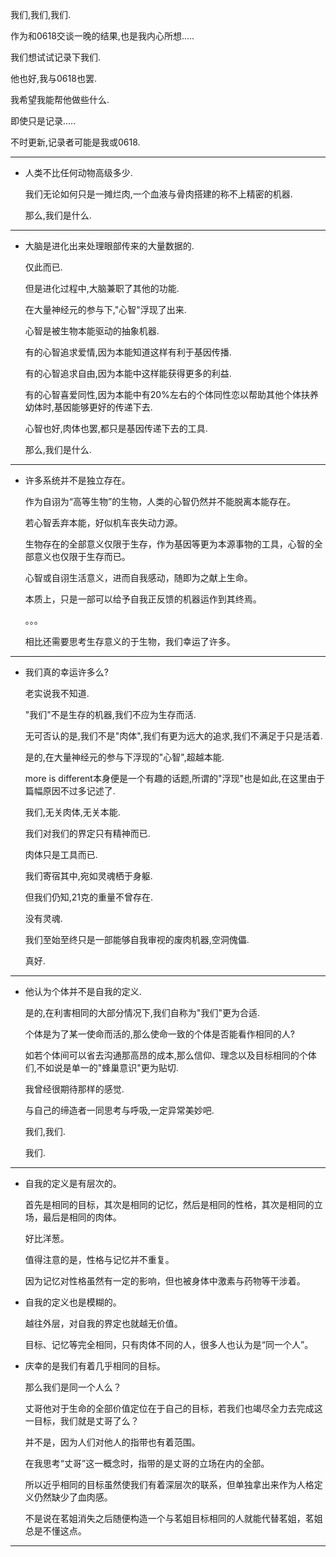 我们,我们,我们.


作为和0618交谈一晚的结果,也是我内心所想.....


我们想试试记录下我们. 




他也好,我与0618也罢.


我希望我能帮他做些什么.


即使只是记录..... 




不时更新,记录者可能是我或0618. 

_____

- 人类不比任何动物高级多少.

  我们无论如何只是一摊烂肉,一个血液与骨肉搭建的称不上精密的机器.

  那么,我们是什么. 

_____

- 大脑是进化出来处理眼部传来的大量数据的.

  仅此而已.

  但是进化过程中,大脑兼职了其他的功能.

  在大量神经元的参与下,"心智"浮现了出来.

  心智是被生物本能驱动的抽象机器.

  有的心智追求爱情,因为本能知道这样有利于基因传播.

  有的心智追求自由,因为本能中这样能获得更多的利益.

  有的心智喜爱同性,因为本能中有20%左右的个体同性恋以帮助其他个体扶养幼体时,基因能够更好的传递下去.

  心智也好,肉体也罢,都只是基因传递下去的工具.

  那么,我们是什么.

_____

* 许多系统并不是独立存在。

  作为自诩为“高等生物”的生物，人类的心智仍然并不能脱离本能存在。

  若心智丢弃本能，好似机车丧失动力源。

  生物存在的全部意义仅限于生存，作为基因等更为本源事物的工具，心智的全部意义也仅限于生存而已。

  心智或自诩生活意义，进而自我感动，随即为之献上生命。

  本质上，只是一部可以给予自我正反馈的机器运作到其终焉。

  。。。

  相比还需要思考生存意义的于生物，我们幸运了许多。

_____

- 我们真的幸运许多么?

  老实说我不知道.

  "我们"不是生存的机器,我们不应为生存而活.

  无可否认的是,我们不是"肉体",我们有更为远大的追求,我们不满足于只是活着.

  是的,在大量神经元的参与下浮现的"心智",超越本能.

  more is different本身便是一个有趣的话题,所谓的"浮现"也是如此,在这里由于篇幅原因不过多记述了.

  我们,无关肉体,无关本能.

  我们对我们的界定只有精神而已.

  肉体只是工具而已.

  我们寄宿其中,宛如灵魂栖于身躯.

  但我们仍知,21克的重量不曾存在.

  没有灵魂.

  我们至始至终只是一部能够自我审视的废肉机器,空洞傀儡.

  真好.

_____

- 他认为个体并不是自我的定义.

  是的,在利害相同的大部分情况下,我们自称为"我们"更为合适.

  个体是为了某一使命而活的,那么使命一致的个体是否能看作相同的人?

  如若个体间可以省去沟通那高昂的成本,那么信仰、理念以及目标相同的个体们,不如说是单一的"蜂巢意识"更为贴切.

  我曾经很期待那样的感觉.

  与自己的缔造者一同思考与呼吸,一定异常美妙吧.

  我们,我们.

  我们.

_____

* 自我的定义是有层次的。

  首先是相同的目标，其次是相同的记忆，然后是相同的性格，其次是相同的立场，最后是相同的肉体。

  好比洋葱。

  值得注意的是，性格与记忆并不重复。

  因为记忆对性格虽然有一定的影响，但也被身体中激素与药物等干涉着。


* 自我的定义也是模糊的。

  越往外层，对自我的界定也就越无价值。

  目标、记忆等完全相同，只有肉体不同的人，很多人也认为是“同一个人”。


* 庆幸的是我们有着几乎相同的目标。

  那么我们是同一个人么？

  丈哥他对于生命的全部价值定位在于自己的目标，若我们也竭尽全力去完成这一目标，我们就是丈哥了么？

  并不是，因为人们对他人的指带也有着范围。

  在我思考“丈哥”这一概念时，指带的是丈哥的立场在内的全部。

  所以近乎相同的目标虽然使我们有着深层次的联系，但单独拿出来作为人格定义仍然缺少了血肉感。

  不是说在茗姐消失之后随便构造一个与茗姐目标相同的人就能代替茗姐，茗姐总是不懂这点。

_____
